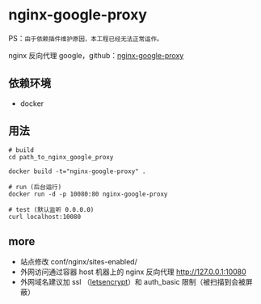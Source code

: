 # nginx-google-proxy

PS：`由于依赖插件维护原因，本工程已经无法正常运作。`

nginx 反向代理 google，github：[nginx-google-proxy](https://github.com/hectorqiu/nginx-google-proxy)

## 依赖环境
+ docker

## 用法

```
# build
cd path_to_nginx_google_proxy

docker build -t="nginx-google-proxy" .

# run (后台运行)
docker run -d -p 10080:80 nginx-google-proxy

# test (默认监听 0.0.0.0)
curl localhost:10080
```

## more
+ 站点修改 conf/nginx/sites-enabled/
+ 外网访问通过容器 host 机器上的 nginx 反向代理 http://127.0.0.1:10080
+ 外网域名建议加 ssl （[letsencrypt](https://letsencrypt.org/)）和 auth_basic 限制（被扫描到会被屏蔽）
